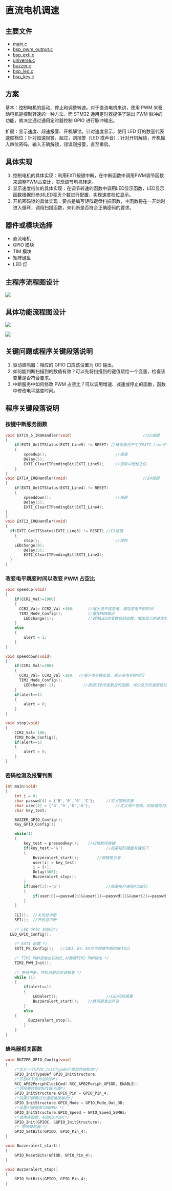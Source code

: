 # 直流电机调速

## 主要文件

- [main.c](User/main.c)
- [bsp_pwm_output.c](User/PwmOutput/bsp_pwm_output.c)
- [bsp_exti.c](User/Key/bsp_exti.c)
- [universe.c](User/Universe/universe.c)
- [buzzer.c](User/Buzzer/buzzer.c)
- [bsp_led.c](User/Led/bsp_led.c)
- [bsp_key.c](User/Key/bsp_key.c)

## 方案

基本：控制电机的启动、停止和调整转速。对于直流电机来讲，使用 PWM 来驱动电机是控制转速的一种方法，而 STM32 通用定时器提供了输出 PWM 脉冲的功能，故决定通过通用定时器控制 GPIO 进行脉冲输出。

扩展：显示速度、超速报警、开机解锁。针对速度显示，使用 LED 灯的数量代表速度档位；针对超速报警，超过，则报警（LED 或声音）；针对开机解锁，开机输入四位密码，输入正确解锁，错误则报警，直至重启。

## 具体实现

1. 控制电机的具体实现：利用EXTI按键中断，在中断函数中调用PWM调节函数来调整PWM占空比，实现调节电机转速。
2. 显示速度档位的具体实现：在调节转速的函数中调用LED显示函数，LED显示函数根据形参对LED亮灭个数进行配置，实现速度档位显示。
3. 开机密码锁的具体实现：要点是编写矩阵键盘扫描函数，主函数将在一开始时进入循环，调用扫描函数，来判断是否符合正确密码的要求。

## 器件或模块选择

- 直流电机
- GPIO 模块
- TIM 模块
- 矩阵键盘
- LED 灯

## 主程序流程图设计

![](Doc/main.png)

## 具体功能流程图设计

![](Doc/1.png)

![](Doc/2.png)

## 关键问题或程序关键段落说明

1. 驱动蜂鸣器：相应的 GPIO 口应该设置为 OD 输出。
2. 如何能判断扫描到的数值有效？可以先将扫描到的键值赋给一个变量，检查该变量是否符合要求。
3. 中断服务中如何修改 PWM 占空比？可以调用增速、减速或停止的函数，函数中修改电平跳变时间。

## 程序关键段落说明

### 按键中断服务函数

```c
void EXTI9_5_IRQHandler(void)                               //E5按键
{
    if(EXTI_GetITStatus(EXTI_Line5) != RESET) //确保是否产生了EXTI Line中断
    {
        speedup();                              //增速
        Delay(5);
        EXTI_ClearITPendingBit(EXTI_Line5);     //清除中断标志位
    }  
}
void EXTI4_IRQHandler(void)                                 //E4按键
{
    if(EXTI_GetITStatus(EXTI_Line4) != RESET)
    {
        speeddown();                            //减速
        Delay(5);
        EXTI_ClearITPendingBit(EXTI_Line4);
}
}
void EXTI3_IRQHandler(void)
{
  if(EXTI_GetITStatus(EXTI_Line3) != RESET) //E3按键
    {
        stop();                                 //停转
    LEDchange(0);
        Delay(5);
        EXTI_ClearITPendingBit(EXTI_Line3);
  }
}
```

### 改变电平跳变时间以改变 PWM 占空比

```c
void speedup(void)
{
    if(CCR2_Val!=1000)
    {
      CCR2_Val= CCR2_Val +100;      //增大电平跳变值，增加高电平的时间
      TIM2_Mode_Config();           //重配PWM输出
        LEDchange(1);               //调用LED改变数目的函数，增加显示的速度档位
    }
    else
    {
        alert = 1;
    }
}

void speeddown(void)
{
    if(CCR2_Val!=200)
    {
      CCR2_Val= CCR2_Val -100;  //减小电平跳变值，减少高电平的时间
      TIM2_Mode_Config();   
        LEDchange(-1);            //调用LED改变数目的函数，减少显示的速度档位
    }
    if(alert==1)
    {
        alert = 0;
    }
}

void stop(void)
{
    CCR2_Val= 100;
    TIM2_Mode_Config(); 
    if(alert==1)
    {
        alert = 0;
    }
}
```

### 密码检测及报警判断

```c
int main(void)
{   
    int i = 0;
    char passwd[4] = {'B','0','6','C'};     //定义密码变量
    char user[4] = {'G','G','G','G'};           //定义用户密码，初始值均为G
    char key_test;

    BUZZER_GPIO_Config();
    Key_GPIO_Config();  

    while(1)                            
    {      
        key_test = pressedkey();    //扫描矩阵按键
        if(key_test!='G')                   //如果矩阵键盘有键按下
        {
            Buzzeralert_start();        //按键提示音
            user[i] = key_test;
            i = i+1;
            Delay(300);
            Buzzeralert_stop();
        }
        if(user[3]!='G')                    //如果用户输完4位密码
        {
            if(user[0]==passwd[0]&&user[1]==passwd[1]&&user[2]==passwd[2]&&user[3]==passwd[3]) break;   //如果密码正确，跳出循环，正常运行程序
        }
    }
    
    CLI();  //关闭总中断
    SEI();  //开放总中断
    
    /* LED GPIO 初始化*/
  LED_GPIO_Config();    
    
    /* EXTI 配置 */
    EXTI_PE_Config();   //以E3、E4、E5作为按键中断的GPIO口
    
    /* TIM2 PWM波输出初始化,并使能TIM2 PWM输出 */
    TIM2_PWM_Init();
    
    /* 等待中断，并检测是否应该报警 */
    while (1)
    {
        if(alert==1)
        {
            LEDalert();                     //LED闪烁报警
            Buzzeralert_start();    //蜂鸣器发出声音
        }
        else
    {
          Buzzeralert_stop();
        }
    }
}
```

### 蜂鸣器相关函数


```c
void BUZZER_GPIO_Config(void)
{       
    /*定义一个GPIO_InitTypeDef类型的结构体*/
    GPIO_InitTypeDef GPIO_InitStructure;
    /*开启GPIOD外设时钟*/
    RCC_APB2PeriphClockCmd( RCC_APB2Periph_GPIOD, ENABLE); 
    /*选择要控制的GPIOD引脚*/                                                              
    GPIO_InitStructure.GPIO_Pin = GPIO_Pin_4;   
    /*设置引脚模式为通用推挽输出*/
    GPIO_InitStructure.GPIO_Mode = GPIO_Mode_Out_OD;   
    /*设置引脚速率为50MHz */   
    GPIO_InitStructure.GPIO_Speed = GPIO_Speed_50MHz; 
    /*调用库函数，初始化GPIOC*/
    GPIO_Init(GPIOC, &GPIO_InitStructure);  
    /* 停响蜂鸣器 */
    GPIO_SetBits(GPIOD, GPIO_Pin_4);
}

void Buzzeralert_start()
{
    GPIO_ResetBits(GPIOD, GPIO_Pin_4);
}

void Buzzeralert_stop()
{
    GPIO_SetBits(GPIOD, GPIO_Pin_4);
}
```

